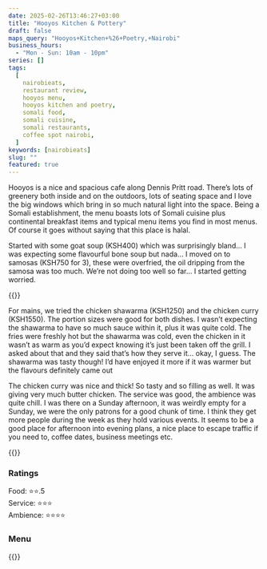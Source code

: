 ```yaml
---
date: 2025-02-26T13:46:27+03:00
title: "Hooyos Kitchen & Pottery"
draft: false
maps_query: "Hooyos+Kitchen+%26+Poetry,+Nairobi"
business_hours:
  - "Mon - Sun: 10am - 10pm"
series: []
tags:
  [
    nairobieats,
    restaurant review,
    hooyos menu,
    hooyos kitchen and poetry,
    somali food,
    somali cuisine,
    somali restaurants,
    coffee spot nairobi,
  ]
keywords: [nairobieats]
slug: ""
featured: true
---
```


Hooyos is a nice and spacious cafe along Dennis Pritt road. There’s lots of greenery both inside and on the outdoors, lots of seating space and I love the big windows which bring in so much natural light into the space. Being a Somali establishment, the menu boasts lots of Somali cuisine plus continental breakfast items and typical menu items you find in most menus. Of course it goes without saying that this place is halal.

Started with some goat soup (KSH400) which was surprisingly bland… I was expecting some flavourful bone soup but nada… I moved on to samosas (KSH750 for 3), these were overfried, the oil dripping from the samosa was too much. We’re not doing too well so far… I started getting worried.

{{<image-gallery key="hooyos" titles="hooyos01 hooyos02 hooyos03 hooyos04">}}

For mains, we tried the chicken shawarma (KSH1250) and the chicken curry (KSH1550). The portion sizes were good for both dishes. I wasn’t expecting the shawarma to have so much sauce within it, plus it was quite cold. The fries were freshly hot but the shawarma was cold, even the chicken in it wasn’t as warm as you’d expect knowing it’s just been taken off the grill. I asked about that and they said that’s how they serve it… okay, I guess. The shawarma was tasty though! I’d have enjoyed it more if it was warmer but the flavours definitely came out

The chicken curry was nice and thick! So tasty and so filling as well. It was giving very much butter chicken. The service was good, the ambience was quite chill. I was there on a Sunday afternoon, it was weirdly empty for a Sunday, we were the only patrons for a good chunk of time. I think they get more people during the week as they hold various events. It seems to be a good place for afternoon into evening plans, a nice place to escape traffic if you need to, coffee dates, business meetings etc.

{{<image-gallery key="hooyos" titles="hooyos05 hooyos06 hooyos07 hooyos08">}}

### Ratings

Food: ⭐️⭐️.5<br>
Service: ⭐️️⭐️⭐️<br>
Ambience: ⭐⭐️⭐️⭐️<br>

### Menu

{{<remote-image-gallery key="hooyos-menu">}}
